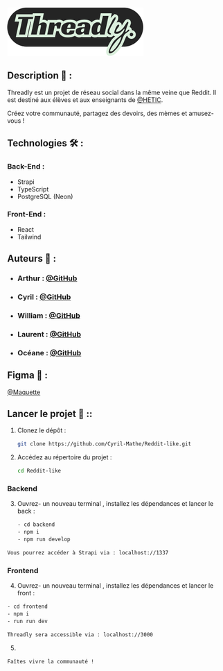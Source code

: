 

![Threadly Logo](https://raw.githubusercontent.com/Cyril-Mathe/Reddit-like/main/frontend/public/assets/images/threadly.png)

## Description 📝 :

Threadly est un projet de réseau social dans la même veine que Reddit. Il est destiné aux élèves et aux enseignants de [@HETIC](https://www.hetic.net/).

Créez votre communauté, partagez des devoirs, des mèmes et amusez-vous !

## Technologies 🛠️ :

### Back-End : 
- Strapi
- TypeScript
- PostgreSQL (Neon)  
### Front-End : 
- React 
- Tailwind

## Auteurs 🙇 :

- ### Arthur : [@GitHub](https://github.com/L0wBly)  
- ### Cyril : [@GitHub](https://github.com/Cyril-Mathe)  
- ### William : [@GitHub](https://github.com/Wyll-exe)  
- ### Laurent : [@GitHub](https://github.com/dubois-laurent)  
- ### Océane : [@GitHub](https://github.com/oceanegohiertallon)

## Figma 🎨 :

[@Maquette](https://www.figma.com/design/qBVfc4XzM0jQ0E7emBbntF/Untitled?node-id=0-1&t=im1z4rfO0QDHiHTW-1)

## Lancer le projet 🚀 ::

1. Clonez le dépôt :

    ```bash
    git clone https://github.com/Cyril-Mathe/Reddit-like.git
    ```

2. Accédez au répertoire du projet :

    ```bash
    cd Reddit-like
    ```

### Backend

3. Ouvrez- un nouveau terminal , installez les dépendances et lancer le back :
    ```bash
    - cd backend
    - npm i
    - npm run develop
    ```
 ```bash
Vous pourrez accéder à Strapi via : localhost://1337 
```
### Frontend

4. Ouvrez- un nouveau terminal , installez les dépendances et lancer le front :

 ```bash
- cd frontend
- npm i
- run run dev
```

 ```bash
Threadly sera accessible via : localhost://3000
```

5.

   ```bash
   Faîtes vivre la communauté !
   ```





